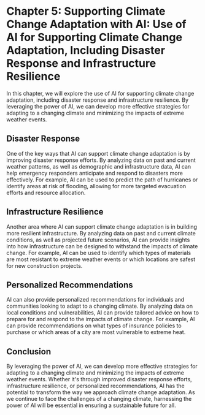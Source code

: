 Chapter 5: Supporting Climate Change Adaptation with AI: Use of AI for Supporting Climate Change Adaptation, Including Disaster Response and Infrastructure Resilience
======================================================================================================================================================================

In this chapter, we will explore the use of AI for supporting climate change adaptation, including disaster response and infrastructure resilience. By leveraging the power of AI, we can develop more effective strategies for adapting to a changing climate and minimizing the impacts of extreme weather events.

Disaster Response
-----------------

One of the key ways that AI can support climate change adaptation is by improving disaster response efforts. By analyzing data on past and current weather patterns, as well as demographic and infrastructure data, AI can help emergency responders anticipate and respond to disasters more effectively. For example, AI can be used to predict the path of hurricanes or identify areas at risk of flooding, allowing for more targeted evacuation efforts and resource allocation.

Infrastructure Resilience
-------------------------

Another area where AI can support climate change adaptation is in building more resilient infrastructure. By analyzing data on past and current climate conditions, as well as projected future scenarios, AI can provide insights into how infrastructure can be designed to withstand the impacts of climate change. For example, AI can be used to identify which types of materials are most resistant to extreme weather events or which locations are safest for new construction projects.

Personalized Recommendations
----------------------------

AI can also provide personalized recommendations for individuals and communities looking to adapt to a changing climate. By analyzing data on local conditions and vulnerabilities, AI can provide tailored advice on how to prepare for and respond to the impacts of climate change. For example, AI can provide recommendations on what types of insurance policies to purchase or which areas of a city are most vulnerable to extreme heat.

Conclusion
----------

By leveraging the power of AI, we can develop more effective strategies for adapting to a changing climate and minimizing the impacts of extreme weather events. Whether it's through improved disaster response efforts, infrastructure resilience, or personalized recommendations, AI has the potential to transform the way we approach climate change adaptation. As we continue to face the challenges of a changing climate, harnessing the power of AI will be essential in ensuring a sustainable future for all.
